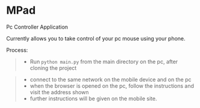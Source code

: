 # MPad
Pc Controller Application

Currently allows you to take control of your pc mouse using your phone.

Process:
> * Run ```python main.py``` from the main directory on the pc, after cloning the project </br>

> * connect to the same network on the mobile device and on the pc
> * when the browser is opened on the pc, follow the instructions and visit the address shown
> * further instructions will be given on the mobile site.
